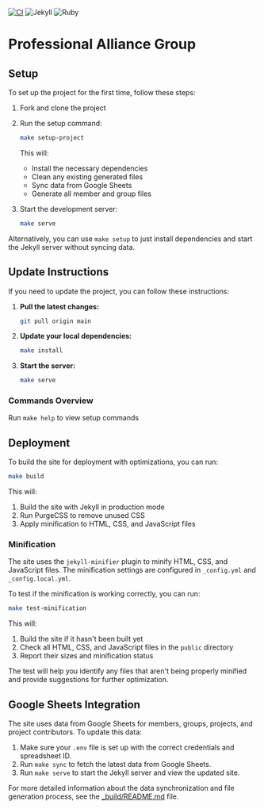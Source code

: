 [![CI](https://github.com/African-Ruby-Community/professional_alliance_group/actions/workflows/ci.yml/badge.svg)](https://github.com/African-Ruby-Community/professional_alliance_group/actions/workflows/ci.yml)
![Jekyll](https://img.shields.io/badge/Jekyll-4.3.3-blue.svg?logo=jekyll)
![Ruby](https://img.shields.io/badge/ruby-3.4.4-red.svg?logo=ruby)

# Professional Alliance Group

## Setup

To set up the project for the first time, follow these steps:

1. Fork and clone the project

2. Run the setup command:
   ```bash
   make setup-project
   ```

   This will:
   - Install the necessary dependencies
   - Clean any existing generated files
   - Sync data from Google Sheets
   - Generate all member and group files

3. Start the development server:
   ```bash
   make serve
   ```

Alternatively, you can use `make setup` to just install dependencies and start the Jekyll server without syncing data.

## Update Instructions

If you need to update the project, you can follow these instructions:

1. **Pull the latest changes:**

   ```bash
   git pull origin main
   ```

2. **Update your local dependencies:**

   ```bash
   make install
   ```

3. **Start the server:**
   ```bash
   make serve
   ```

### Commands Overview

Run `make help` to view setup commands

## Deployment

To build the site for deployment with optimizations, you can run:

```bash
make build
```

This will:
1. Build the site with Jekyll in production mode
2. Run PurgeCSS to remove unused CSS
3. Apply minification to HTML, CSS, and JavaScript files

### Minification

The site uses the `jekyll-minifier` plugin to minify HTML, CSS, and JavaScript files. The minification settings are configured in `_config.yml` and `_config.local.yml`. 

To test if the minification is working correctly, you can run:

```bash
make test-minification
```

This will:
1. Build the site if it hasn't been built yet
2. Check all HTML, CSS, and JavaScript files in the `public` directory
3. Report their sizes and minification status

The test will help you identify any files that aren't being properly minified and provide suggestions for further optimization.

## Google Sheets Integration

The site uses data from Google Sheets for members, groups, projects, and project contributors. To update this data:

1. Make sure your `.env` file is set up with the correct credentials and spreadsheet ID.
2. Run `make sync` to fetch the latest data from Google Sheets.
3. Run `make serve` to start the Jekyll server and view the updated site.


For more detailed information about the data synchronization and file generation process, see the [_build/README.md](_build/README.md) file.
